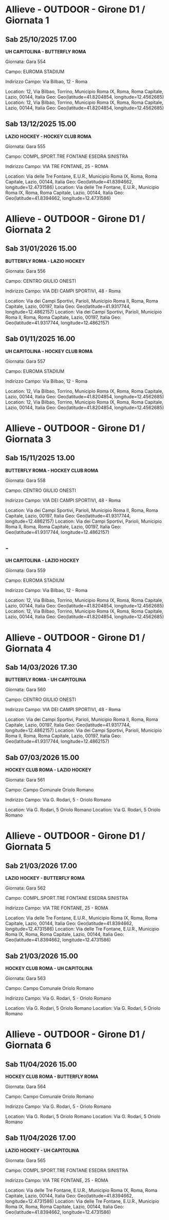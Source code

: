 

# Allieve - OUTDOOR  - Girone D1 / Giornata 1

## Sab 25/10/2025 17.00

<strong>UH CAPITOLINA - BUTTERFLY ROMA</strong>

Giornata: Gara 554

Campo: EUROMA STADIUM 

Indirizzo Campo:  Via Bilbao, 12 - Roma

Location: 12, Via Bilbao, Torrino, Municipio Roma IX, Roma, Roma Capitale, Lazio, 00144, Italia
Geo: Geo(latitude=41.8204854, longitude=12.4562685)
Location: 12, Via Bilbao, Torrino, Municipio Roma IX, Roma, Roma Capitale, Lazio, 00144, Italia
Geo: Geo(latitude=41.8204854, longitude=12.4562685)


## Sab 13/12/2025 15.00

<strong>LAZIO HOCKEY - HOCKEY CLUB ROMA</strong>

Giornata: Gara 555

Campo: COMPL.SPORT.TRE FONTANE ESEDRA SINISTRA 

Indirizzo Campo:  VIA TRE FONTANE, 25 - ROMA

Location: Via delle Tre Fontane, E.U.R., Municipio Roma IX, Roma, Roma Capitale, Lazio, 00144, Italia
Geo: Geo(latitude=41.8394662, longitude=12.4731586)
Location: Via delle Tre Fontane, E.U.R., Municipio Roma IX, Roma, Roma Capitale, Lazio, 00144, Italia
Geo: Geo(latitude=41.8394662, longitude=12.4731586)



# Allieve - OUTDOOR  - Girone D1 / Giornata 2

## Sab 31/01/2026 15.00

<strong>BUTTERFLY ROMA - LAZIO HOCKEY</strong>

Giornata: Gara 556

Campo: CENTRO GIULIO ONESTI 

Indirizzo Campo:  VIA DEI CAMPI SPORTIVI, 48 - Roma

Location: Via dei Campi Sportivi, Parioli, Municipio Roma II, Roma, Roma Capitale, Lazio, 00197, Italia
Geo: Geo(latitude=41.9317744, longitude=12.4862157)
Location: Via dei Campi Sportivi, Parioli, Municipio Roma II, Roma, Roma Capitale, Lazio, 00197, Italia
Geo: Geo(latitude=41.9317744, longitude=12.4862157)


## Sab 01/11/2025 16.00

<strong>UH CAPITOLINA - HOCKEY CLUB ROMA</strong>

Giornata: Gara 557

Campo: EUROMA STADIUM 

Indirizzo Campo:  Via Bilbao, 12 - Roma

Location: 12, Via Bilbao, Torrino, Municipio Roma IX, Roma, Roma Capitale, Lazio, 00144, Italia
Geo: Geo(latitude=41.8204854, longitude=12.4562685)
Location: 12, Via Bilbao, Torrino, Municipio Roma IX, Roma, Roma Capitale, Lazio, 00144, Italia
Geo: Geo(latitude=41.8204854, longitude=12.4562685)



# Allieve - OUTDOOR  - Girone D1 / Giornata 3

## Sab 15/11/2025 13.00

<strong>BUTTERFLY ROMA - HOCKEY CLUB ROMA</strong>

Giornata: Gara 558

Campo: CENTRO GIULIO ONESTI 

Indirizzo Campo:  VIA DEI CAMPI SPORTIVI, 48 - Roma

Location: Via dei Campi Sportivi, Parioli, Municipio Roma II, Roma, Roma Capitale, Lazio, 00197, Italia
Geo: Geo(latitude=41.9317744, longitude=12.4862157)
Location: Via dei Campi Sportivi, Parioli, Municipio Roma II, Roma, Roma Capitale, Lazio, 00197, Italia
Geo: Geo(latitude=41.9317744, longitude=12.4862157)


## -

<strong>UH CAPITOLINA - LAZIO HOCKEY</strong>

Giornata: Gara 559

Campo: EUROMA STADIUM 

Indirizzo Campo:  Via Bilbao, 12 - Roma

Location: 12, Via Bilbao, Torrino, Municipio Roma IX, Roma, Roma Capitale, Lazio, 00144, Italia
Geo: Geo(latitude=41.8204854, longitude=12.4562685)
Location: 12, Via Bilbao, Torrino, Municipio Roma IX, Roma, Roma Capitale, Lazio, 00144, Italia
Geo: Geo(latitude=41.8204854, longitude=12.4562685)



# Allieve - OUTDOOR  - Girone D1 / Giornata 4

## Sab 14/03/2026 17.30

<strong>BUTTERFLY ROMA - UH CAPITOLINA</strong>

Giornata: Gara 560

Campo: CENTRO GIULIO ONESTI 

Indirizzo Campo:  VIA DEI CAMPI SPORTIVI, 48 - Roma

Location: Via dei Campi Sportivi, Parioli, Municipio Roma II, Roma, Roma Capitale, Lazio, 00197, Italia
Geo: Geo(latitude=41.9317744, longitude=12.4862157)
Location: Via dei Campi Sportivi, Parioli, Municipio Roma II, Roma, Roma Capitale, Lazio, 00197, Italia
Geo: Geo(latitude=41.9317744, longitude=12.4862157)


## Sab 07/03/2026 15.00

<strong>HOCKEY CLUB ROMA - LAZIO HOCKEY</strong>

Giornata: Gara 561

Campo: Campo Comunale Oriolo Romano 

Indirizzo Campo:  Via G. Rodari, 5 - Oriolo Romano

Location:  Via G. Rodari, 5 Oriolo Romano
Location:  Via G. Rodari, 5 Oriolo Romano



# Allieve - OUTDOOR  - Girone D1 / Giornata 5

## Sab 21/03/2026 17.00

<strong>LAZIO HOCKEY - BUTTERFLY ROMA</strong>

Giornata: Gara 562

Campo: COMPL.SPORT.TRE FONTANE ESEDRA SINISTRA 

Indirizzo Campo:  VIA TRE FONTANE, 25 - ROMA

Location: Via delle Tre Fontane, E.U.R., Municipio Roma IX, Roma, Roma Capitale, Lazio, 00144, Italia
Geo: Geo(latitude=41.8394662, longitude=12.4731586)
Location: Via delle Tre Fontane, E.U.R., Municipio Roma IX, Roma, Roma Capitale, Lazio, 00144, Italia
Geo: Geo(latitude=41.8394662, longitude=12.4731586)


## Sab 21/03/2026 15.00

<strong>HOCKEY CLUB ROMA - UH CAPITOLINA</strong>

Giornata: Gara 563

Campo: Campo Comunale Oriolo Romano 

Indirizzo Campo:  Via G. Rodari, 5 - Oriolo Romano

Location:  Via G. Rodari, 5 Oriolo Romano
Location:  Via G. Rodari, 5 Oriolo Romano



# Allieve - OUTDOOR  - Girone D1 / Giornata 6

## Sab 11/04/2026 15.00

<strong>HOCKEY CLUB ROMA - BUTTERFLY ROMA</strong>

Giornata: Gara 564

Campo: Campo Comunale Oriolo Romano 

Indirizzo Campo:  Via G. Rodari, 5 - Oriolo Romano

Location:  Via G. Rodari, 5 Oriolo Romano
Location:  Via G. Rodari, 5 Oriolo Romano


## Sab 11/04/2026 17.00

<strong>LAZIO HOCKEY - UH CAPITOLINA</strong>

Giornata: Gara 565

Campo: COMPL.SPORT.TRE FONTANE ESEDRA SINISTRA 

Indirizzo Campo:  VIA TRE FONTANE, 25 - ROMA

Location: Via delle Tre Fontane, E.U.R., Municipio Roma IX, Roma, Roma Capitale, Lazio, 00144, Italia
Geo: Geo(latitude=41.8394662, longitude=12.4731586)
Location: Via delle Tre Fontane, E.U.R., Municipio Roma IX, Roma, Roma Capitale, Lazio, 00144, Italia
Geo: Geo(latitude=41.8394662, longitude=12.4731586)

